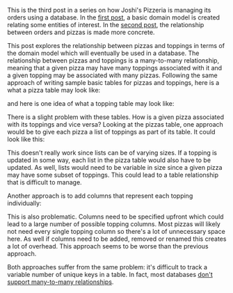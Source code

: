 This is the third post in a series on how Joshi's Pizzeria is managing its orders using a database. In the [first post](), a basic domain model is created relating some entities of interest. In the [second post](), the relationship between orders and pizzas is made more concrete.

This post explores the relationship between pizzas and toppings in terms of the domain model which will eventually be used in a database. The relationship between pizzas and toppings is a many-to-many relationship, meaning that a given pizza may have many toppings associated with it and a given topping may be associated with many pizzas. Following the same approach of writing sample basic tables for pizzas and toppings, here is a what a pizza table may look like:

<!--- image here --->

and here is one idea of what a topping table may look like: 

<!--- image here --->

There is a slight problem with these tables. How is a given pizza associated with its toppings and vice versa? Looking at the pizzas table, one approach would be to give each pizza a list of toppings as part of its table. It could look like this: 

<!--- list approach image ---> 

This doesn't really work since lists can be of varying sizes. If a topping is updated in some way, each list in the pizza table would also have to be updated. As well, lists would need to be variable in size since a given pizza may have some subset of toppings. This could lead to a table relationship that is difficult to manage. 

Another approach is to add columns that represent each topping individually: 

<!--- column approach strategy --->

This is also problematic. Columns need to be specified upfront which could lead to a large number of possible topping columns. Most pizzas will likely not need every single topping column so there's a lot of unnecessary space here. As well if columns need to be added, removed or renamed this creates a lot of overhead. This approach seems to be worse than the previous approach. 

Both approaches suffer from the same problem: it's difficult to track a variable number of unique keys in a table. In fact, most databases [don't support many-to-many relationships](http://www.tomjewett.com/dbdesign/dbdesign.php?page=manymany.php). 